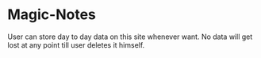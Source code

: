 # Magic-Notes
User can store day to day data on this site whenever want. No data will get lost at any point till user deletes it himself.
